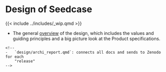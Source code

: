 # Design of Seedcase

{{< include ../includes/_wip.qmd >}}

<!-- TODO: Audience of these docs -->

-   The general
    [overview](/design/software-architecture/introduction.qmd) of the
    design, which includes the values and guiding principles and a big
    picture look at the Product specifications.

```{=html}
<!--
-   `design/archi_report.qmd`: connects all docs and sends to Zenodo for each
    "release"
-->
```

